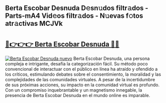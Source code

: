 ## Berta Escobar Desnuda D𝚎sn𝚞dos filtr𝚊dos - Parts-mA4 Vid𝚎os filtr𝚊dos - N𝚞evas f𝚘tos atr𝚊ctivas MCJVk

# <h2><a href="http://mb6emg.tromn.icu/?c=Berta+Escobar+Desnuda">🔗👉👉👉 Berta Escobar Desnuda 🔗🔗</a></h2>

[![Berta Escobar Desnuda nuevo](https://i.imgur.com/pEAQMta.gif)](http://mb6emg.tromn.icu/?c=Berta+Escobar+Desnuda)
Berta Escobar Desnuda, una persona compleja e intrigante, desafía la categorización fácil. Su método poco convencional de interactuar con el público en línea ha atraído y ofendido a los críticos, estimulando debates sobre el consentimiento, la moralidad y las complejidades de las comunidades virtuales. A pesar de la incertidumbre de sus próximas acciones, su impacto en la comunidad virtual es profundo. Con un compromiso inquebrantable y un magnetismo innegable, la presencia de Berta Escobar Desnuda en el mundo online es imparable.
